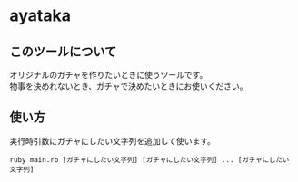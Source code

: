 # ayataka

## このツールについて
オリジナルのガチャを作りたいときに使うツールです。  
物事を決めれないとき、ガチャで決めたいときにお使いください。  

## 使い方
実行時引数にガチャにしたい文字列を追加して使います。
```
ruby main.rb [ガチャにしたい文字列] [ガチャにしたい文字列] ... [ガチャにしたい文字列]
```
